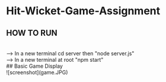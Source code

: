 ﻿# Hit-Wicket-Game-Assignment
## HOW TO RUN
<br>
--> In a new terminal cd server then "node server.js"
<br>
--> In a new terminal at root "npm start"
<br>
## Basic Game Display
<br>
![screenshot](game.JPG)

